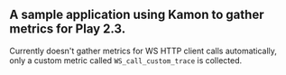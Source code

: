 A sample application using Kamon to gather metrics for Play 2.3.
----------------------------------------------------------------

Currently doesn't gather metrics for WS HTTP client calls automatically, only a custom metric called `WS_call_custom_trace` is collected.